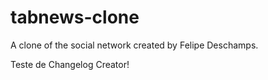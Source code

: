 # tabnews-clone

A clone of the social network created by Felipe Deschamps.

Teste de Changelog Creator!